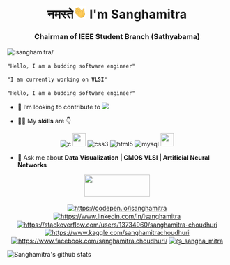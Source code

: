 <h1 align="center">नमस्ते<img src="https://raw.githubusercontent.com/ABSphreak/ABSphreak/master/gifs/Hi.gif" width="30px"> I'm Sanghamitra</h1>
<h3 align="center"> Chairman of IEEE Student Branch (Sathyabama)</h3>

<p align="left"> <img src=https://komarev.com/ghpvc/?username=isanghamitra alt=isanghamitra/></p>

<code>"Hello, I am a budding software engineer"</code>

<code>"I am currently working on **VLSI**"</code>

<code>"Hello, I am a budding software engineer"</code>

- 👯 I’m looking to contribute to <img src="https://camo.githubusercontent.com/dfc526927e2f10e47eafba73803d17bb6c551bfe/68747470733a2f2f6261646765732e66726170736f66742e636f6d2f6f732f76322f6f70656e2d736f757263652e7376673f763d313033">

- 👩‍💻 My **skills** are 👇

<p align="center"><img src=https://as2.ftcdn.net/jpg/01/23/79/91/500_F_123799116_Onhj4glsMUYtD8XkA9FJSzAMV7zfiI0w.jpg alt=c width="30" height="30" padding-left="20"/> 
<img src= https://image.flaticon.com/icons/svg/28/28778.svg width="30" height="30" padding-left="20"/>
<img src= https://image.flaticon.com/icons/svg/3143/3143513.svg alt=css3 width="30" height="30" padding-left="20"/> 
<img src= https://image.flaticon.com/icons/svg/888/888859.svg alt=html5 width="30" height="30" padding-left="20"/>
<img src= https://image.flaticon.com/icons/svg/474/474933.svg alt=mysql width="30" height="30" padding-left="20"/>
<img src= https://image.flaticon.com/icons/svg/2721/2721287.svg width="30" height="30" padding-left="20"/></p><p align="center"></p>

- 💬 Ask me about **Data Visualization | CMOS VLSI | Artificial Neural Networks**

<p align="center"><img src="https://www.sandraseasycooking.com/wp-content/uploads/2019/03/contact-me.jpg" width="150" height="50"></p>


<p align="center">
<a href=https://codepen.io/https://codepen.io/isanghamitra target="blank"><img align="center" src=https://cdn.jsdelivr.net/npm/simple-icons@3.0.1/icons/codepen.svg alt="https://codepen.io/isanghamitra" height="20" width="20" /></a>
<a href=https://linkedin.com/in/https://www.linkedin.com/in/isanghamitra target="blank"><img align="center" src=https://cdn.jsdelivr.net/npm/simple-icons@3.0.1/icons/linkedin.svg alt="https://www.linkedin.com/in/isanghamitra" height="20" width="20" /></a>
<a href=https://stackoverflow.com/https://stackoverflow.com/users/13734960/sanghamitra-choudhuri target="blank"><img align="center" src=https://cdn.jsdelivr.net/npm/simple-icons@3.0.1/icons/stackoverflow.svg alt="https://stackoverflow.com/users/13734960/sanghamitra-choudhuri" height="20" width="20" /></a>
<a href=https://kaggle.com/https://www.kaggle.com/sanghamitrachoudhuri target="blank"><img align="center" src=https://cdn.jsdelivr.net/npm/simple-icons@3.0.1/icons/kaggle.svg alt="https://www.kaggle.com/sanghamitrachoudhuri" height="20" width="20" /></a>
<a href=https://fb.com/https://www.facebook.com/sanghamitra.choudhuri/ target="blank"><img align="center" src=https://cdn.jsdelivr.net/npm/simple-icons@3.0.1/icons/facebook.svg alt="https://www.facebook.com/sanghamitra.choudhuri/" height="20" width="20" /></a>
<a href=https://instagram.com/@_sangha_mitra target="blank"><img align="center" src=https://cdn.jsdelivr.net/npm/simple-icons@3.0.1/icons/instagram.svg alt="@_sangha_mitra" height="20" width="20" /></a>
</p>


![Sanghamitra's github stats](https://github-readme-stats.vercel.app/api?username=isanghamitra&show_icons=true&theme=tokyonight)

